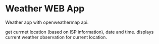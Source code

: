 # Weather WEB App
Weather app with openweathermap api.

get currnet location (based on ISP information), date and time.
displays current weather observation for current location.

